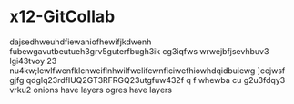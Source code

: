 # x12-GitCollab
dajsedhweuhdfiewaniofhewifjkdwenh fubewgavutbeutueh3grv5guterfbugh3ik cg3iqfws
wrwejbfjsevhbuv3 lgi43tvoy  23 nu4kw;lewlfwenfklcnweiflnhwilfwelifcwnficiwefhiowhdqidbuiewg
]cejwsf gjfg qdglq23rdfIUQ2GT3RFRGQ23utgfuw432f q
f whewba cu g2u3fdqy3 vrku2
onions have layers ogres have layers
